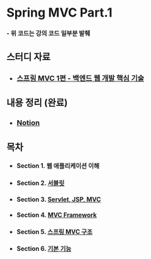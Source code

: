# Spring MVC Part.1

#### - 위 코드는 강의 코드 일부분 발췌

## 스터디 자료

- ### [스프링 MVC 1편 - 백엔드 웹 개발 핵심 기술](https://www.inflearn.com/course/%EC%8A%A4%ED%94%84%EB%A7%81-mvc-1/dashboard)

## 내용 정리 (완료)

- ### [Notion](https://www.notion.so/Spring-MVC-Part-1-e29efcb9727341f88bdc7c6f8da9b256)

## 목차

- #### Section 1. 웹 애플리케이션 이해
- #### Section 2. [서블릿](https://www.notion.so/Section-2-53d9157088e94e299a6d6f03891e6606)
- #### Section 3. [Servlet, JSP, MVC](https://www.notion.so/Section-3-Servlet-JSP-MVC-12493cf5fc7740fda1cd54b9ce7d556c)
- #### Section 4. [MVC Framework](https://www.notion.so/Section-4-MVC-Framework-7fce03ffe6b1487baafca5d6d2c60c1f)
- #### Section 5. [스프링 MVC 구조](https://www.notion.so/Section-5-MVC-44c189c302b94edd94837c3e20296132)
- #### Section 6. [기본 기능](https://www.notion.so/Section-6-c7be63d2e901407eb43feac9d0e2196b)
